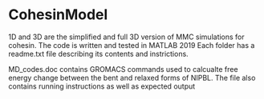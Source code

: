 # CohesinModel

1D and 3D are the simplified and full 3D version of MMC simulations for cohesin. The code is written and tested in MATLAB 2019
Each folder has a readme.txt file describing its contents and instrictions. 

MD_codes.doc contains GROMACS commands used to calcualte free energy change between the bent and relaxed forms of NIPBL. The file also contains running instructions as well as expected output
